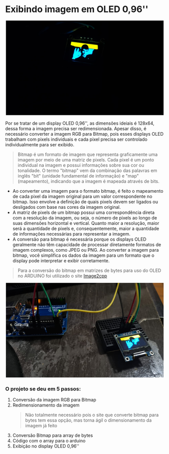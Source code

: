 # Exibindo imagem em OLED 0,96''
<p align="center">
 <img src= "https://github.com/pizza2u/Image-to-oled/blob/main/Output/b.jpeg" width="500" height="300">
</p>

Por se tratar de um display OLED 0,96'', as dimensões ideiais é 128x64, dessa forma a imagem precisa ser redimensionada. Apesar disso, é necessário converter a imagem RGB para Bitmap, pois esses displays OLED trabalham com pixels individuais e cada pixel precisa ser controlado individualmente para ser exibido.

> Bitmap é um formato de imagem que representa graficamente uma imagem por meio de uma matriz de pixels. Cada pixel é um ponto individual na imagem e possui informações sobre sua cor ou tonalidade. O termo "bitmap" vem da combinação das palavras em inglês "bit" (unidade fundamental de informação) e "map" (mapeamento), indicando que a imagem é mapeada através de bits.
- Ao converter uma imagem para o formato bitmap, é feito o mapeamento de cada pixel da imagem original para um valor correspondente no bitmap. Isso envolve a definição de quais pixels devem ser ligados ou desligados com base nas cores da imagem original.
- A matriz de pixels de um bitmap possui uma correspondência direta com a resolução da imagem, ou seja, o número de pixels ao longo de suas dimensões horizontal e vertical. Quanto maior a resolução, maior será a quantidade de pixels e, consequentemente, maior a quantidade de informações necessárias para representar a imagem.
- A conversão para bitmap é necessária porque os displays OLED geralmente não têm capacidade de processar diretamente formatos de imagem complexos, como JPEG ou PNG. Ao converter a imagem para bitmap, você simplifica os dados da imagem para um formato que o display pode interpretar e exibir corretamente.


> Para a conversão do bitmap em matrizes de bytes para uso do OLED no ARDUINO foi utilizado o site [Image2cpp](https://diyusthad.com/image2cpp)

<p align="center">
 <img src= "https://github.com/pizza2u/Image-to-oled/blob/main/Output/d.jpeg" width="500" height="300">
</p>

### O projeto se deu em 5 passos:
1. Conversão da imagem RGB para Bitmap
2. Redimensionamento da imagem
   > Não totalmente necessário pois o site que converte bitmap para bytes tem essa opção, mas torna ágil o dimensionamento da imagem já feito
3. Conversão Bitmap para array de bytes
4. Código com o array para o arduino
5. Exibição no display OLED 0,96''
